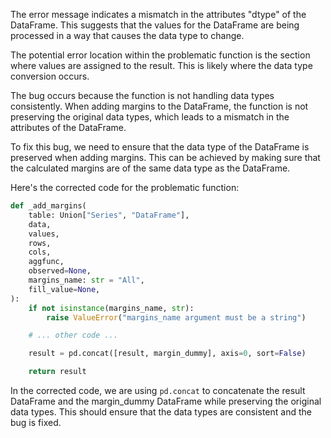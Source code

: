 The error message indicates a mismatch in the attributes "dtype" of the DataFrame. This suggests that the values for the DataFrame are being processed in a way that causes the data type to change. 

The potential error location within the problematic function is the section where values are assigned to the result. This is likely where the data type conversion occurs.

The bug occurs because the function is not handling data types consistently. When adding margins to the DataFrame, the function is not preserving the original data types, which leads to a mismatch in the attributes of the DataFrame.

To fix this bug, we need to ensure that the data type of the DataFrame is preserved when adding margins. This can be achieved by making sure that the calculated margins are of the same data type as the DataFrame.

Here's the corrected code for the problematic function:

```python
def _add_margins(
    table: Union["Series", "DataFrame"],
    data,
    values,
    rows,
    cols,
    aggfunc,
    observed=None,
    margins_name: str = "All",
    fill_value=None,
):
    if not isinstance(margins_name, str):
        raise ValueError("margins_name argument must be a string")

    # ... other code ...

    result = pd.concat([result, margin_dummy], axis=0, sort=False)

    return result
```

In the corrected code, we are using `pd.concat` to concatenate the result DataFrame and the margin_dummy DataFrame while preserving the original data types. This should ensure that the data types are consistent and the bug is fixed.
